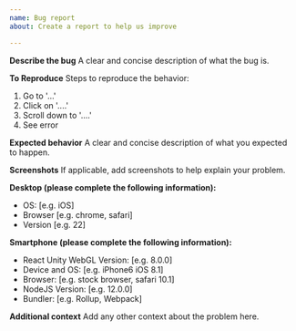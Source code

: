 ```yaml
---
name: Bug report
about: Create a report to help us improve

---
```


**Describe the bug**
A clear and concise description of what the bug is.

**To Reproduce**
Steps to reproduce the behavior:
1. Go to '...'
2. Click on '....'
3. Scroll down to '....'
4. See error

**Expected behavior**
A clear and concise description of what you expected to happen.

**Screenshots**
If applicable, add screenshots to help explain your problem.

**Desktop (please complete the following information):**
 - OS: [e.g. iOS]
 - Browser [e.g. chrome, safari]
 - Version [e.g. 22]

**Smartphone (please complete the following information):**
 - React Unity WebGL Version: [e.g. 8.0.0]
 - Device and OS: [e.g. iPhone6 iOS 8.1]
 - Browser: [e.g. stock browser, safari 10.1]
 - NodeJS Version: [e.g. 12.0.0]
 - Bundler: [e.g. Rollup, Webpack]

**Additional context**
Add any other context about the problem here.
